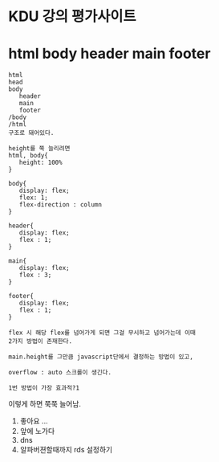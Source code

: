 # KDU 강의 평가사이트

# html body header main footer
```
html
head
body
   header
   main
   footer
/body
/html
구조로 돼어있다.

height를 쭉 늘리려면
html, body{
   height: 100%  
}

body{
   display: flex;
   flex: 1;
   flex-direction : column
}

header{
   display: flex;
   flex : 1;
}

main{
   display: flex;
   flex : 3;
}

footer{
   display: flex;
   flex : 1;   
}

flex 시 해당 flex를 넘어가게 되면 그걸 무시하고 넘어가는데 이때
2가지 방법이 존재한다.

main.height를 그만큼 javascript단에서 결정하는 방법이 있고,

overflow : auto 스크롤이 생긴다. 

1번 방법이 가장 효과적?1
```
이렇게 하면 쭉쭉 늘어남.

1. 좋아요 ...
4. 앞에 노가다
5. dns
6. 알파버젼할때까지 rds 설정하기